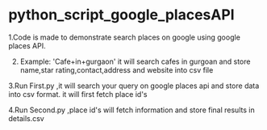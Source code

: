 # python_script_google_placesAPI
1.Code is made to demonstrate search places on google using google places API.

2. Example: 'Cafe+in+gurgaon' it will search cafes in gurgoan and store name,star rating,contact,address and website into csv file

3.Run First.py ,it will search your query on google places api and store data into csv format. it will first fetch place id's

4.Run Second.py  ,place id's will fetch information and store final results in details.csv
